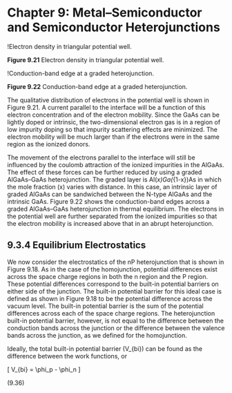 # Chapter 9: Metal–Semiconductor and Semiconductor Heterojunctions

!Electron density in triangular potential well.

**Figure 9.21** Electron density in triangular potential well.

!Conduction-band edge at a graded heterojunction.

**Figure 9.22** Conduction-band edge at a graded heterojunction.

The qualitative distribution of electrons in the potential well is shown in Figure 9.21. A current parallel to the interface will be a function of this electron concentration and of the electron mobility. Since the GaAs can be lightly doped or intrinsic, the two-dimensional electron gas is in a region of low impurity doping so that impurity scattering effects are minimized. The electron mobility will be much larger than if the electrons were in the same region as the ionized donors.

The movement of the electrons parallel to the interface will still be influenced by the coulomb attraction of the ionized impurities in the AlGaAs. The effect of these forces can be further reduced by using a graded AlGaAs–GaAs heterojunction. The graded layer is Al\(_x\)Ga\(_{1-x}\)As in which the mole fraction \(x\) varies with distance. In this case, an intrinsic layer of graded AlGaAs can be sandwiched between the N-type AlGaAs and the intrinsic GaAs. Figure 9.22 shows the conduction-band edges across a graded AlGaAs–GaAs heterojunction in thermal equilibrium. The electrons in the potential well are further separated from the ionized impurities so that the electron mobility is increased above that in an abrupt heterojunction.

## 9.3.4 Equilibrium Electrostatics

We now consider the electrostatics of the nP heterojunction that is shown in Figure 9.18. As in the case of the homojunction, potential differences exist across the space charge regions in both the n region and the P region. These potential differences correspond to the built-in potential barriers on either side of the junction. The built-in potential barrier for this ideal case is defined as shown in Figure 9.18 to be the potential difference across the vacuum level. The built-in potential barrier is the sum of the potential differences across each of the space charge regions. The heterojunction built-in potential barrier, however, is not equal to the difference between the conduction bands across the junction or the difference between the valence bands across the junction, as we defined for the homojunction.

Ideally, the total built-in potential barrier \(V_{bi}\) can be found as the difference between the work functions, or

\[
V_{bi} = \phi_p - \phi_n
\]

(9.36)